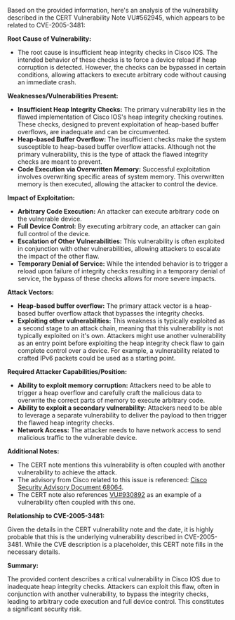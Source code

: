 Based on the provided information, here's an analysis of the vulnerability described in the CERT Vulnerability Note VU#562945, which appears to be related to CVE-2005-3481:

**Root Cause of Vulnerability:**

*   The root cause is insufficient heap integrity checks in Cisco IOS. The intended behavior of these checks is to force a device reload if heap corruption is detected. However, the checks can be bypassed in certain conditions, allowing attackers to execute arbitrary code without causing an immediate crash.

**Weaknesses/Vulnerabilities Present:**

*   **Insufficient Heap Integrity Checks:** The primary vulnerability lies in the flawed implementation of Cisco IOS's heap integrity checking routines. These checks, designed to prevent exploitation of heap-based buffer overflows, are inadequate and can be circumvented.
*   **Heap-based Buffer Overflow:** The insufficient checks make the system susceptible to heap-based buffer overflow attacks. Although not the primary vulnerability, this is the type of attack the flawed integrity checks are meant to prevent.
*   **Code Execution via Overwritten Memory:** Successful exploitation involves overwriting specific areas of system memory. This overwritten memory is then executed, allowing the attacker to control the device.

**Impact of Exploitation:**

*   **Arbitrary Code Execution:** An attacker can execute arbitrary code on the vulnerable device.
*   **Full Device Control:** By executing arbitrary code, an attacker can gain full control of the device.
*   **Escalation of Other Vulnerabilities:** This vulnerability is often exploited in conjunction with other vulnerabilities, allowing attackers to escalate the impact of the other flaw.
*   **Temporary Denial of Service:** While the intended behavior is to trigger a reload upon failure of integrity checks resulting in a temporary denial of service, the bypass of these checks allows for more severe impacts.

**Attack Vectors:**

*   **Heap-based buffer overflow:** The primary attack vector is a heap-based buffer overflow attack that bypasses the integrity checks.
*   **Exploiting other vulnerabilities:** This weakness is typically exploited as a second stage to an attack chain, meaning that this vulnerability is not typically exploited on it's own. Attackers might use another vulnerability as an entry point before exploiting the heap integrity check flaw to gain complete control over a device. For example, a vulnerability related to crafted IPv6 packets could be used as a starting point.

**Required Attacker Capabilities/Position:**

*   **Ability to exploit memory corruption:** Attackers need to be able to trigger a heap overflow and carefully craft the malicious data to overwrite the correct parts of memory to execute arbitrary code.
*   **Ability to exploit a secondary vulnerability:** Attackers need to be able to leverage a separate vulnerability to deliver the payload to then trigger the flawed heap integrity checks.
*   **Network Access:** The attacker needs to have network access to send malicious traffic to the vulnerable device.

**Additional Notes:**

*   The CERT note mentions this vulnerability is often coupled with another vulnerability to achieve the attack.
*   The advisory from Cisco related to this issue is referenced: [Cisco Security Advisory Document 68064](http://www.cisco.com/warp/public/707/cisco-sa-20051102-timers.shtml).
*   The CERT note also references [VU#930892](http://www.kb.cert.org/vuls/id/930892) as an example of a vulnerability often coupled with this one.

**Relationship to CVE-2005-3481:**

Given the details in the CERT vulnerability note and the date, it is highly probable that this is the underlying vulnerability described in CVE-2005-3481. While the CVE description is a placeholder, this CERT note fills in the necessary details.

**Summary:**

The provided content describes a critical vulnerability in Cisco IOS due to inadequate heap integrity checks. Attackers can exploit this flaw, often in conjunction with another vulnerability, to bypass the integrity checks, leading to arbitrary code execution and full device control. This constitutes a significant security risk.